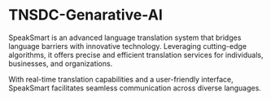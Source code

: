 # TNSDC-Genarative-AI

SpeakSmart is an advanced language translation system that bridges language barriers with innovative technology. Leveraging cutting-edge algorithms, it offers precise and efficient translation services for individuals, businesses, and organizations. 

With real-time translation capabilities and a user-friendly interface, SpeakSmart facilitates seamless communication across diverse languages.
